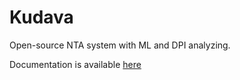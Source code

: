 # Kudava
Open-source NTA system with ML and DPI analyzing.  

Documentation is available [here](https://github.com/gnegDev/kudava/wiki)
